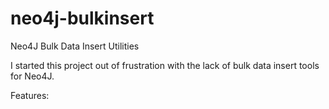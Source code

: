 neo4j-bulkinsert
================

Neo4J Bulk Data Insert Utilities

I started this project out of frustration with the lack of bulk data insert tools for Neo4J.

Features:

